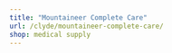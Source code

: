 ```yaml
---
title: "Mountaineer Complete Care"
url: /clyde/mountaineer-complete-care/
shop: medical supply
---
```

